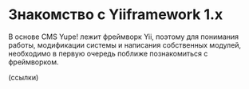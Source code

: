 # Знакомство с Yiiframework 1.x

В основе CMS Yupe! лежит фреймворк Yii, поэтому для понимания работы, модификации системы и написания собственных модулей, необходимо в первую очередь поближе познакомиться с фреймворком.

(ссылки)
